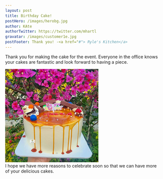 ```yaml
---
layout: post
title: Birthday Cake!
postHero: /images/herobg.jpg
author: KAte
authorTwitter: https://twitter.com/mhartl
gravatar: /images/customer1e.jpg
postFooter: Thank you! -<a href="#"> Ryle's Kitchen</a>
---
```



Thank you for making the cake for the event. Everyone in the office knows 
your cakes are fantastic and look forward to having a piece. 

<img class="pull-left" src="/images/cakeblog-072522.png" alt="birthday cake image">
<br>
I hope we 
have more reasons to celebrate soon so that we can have more of your 
delicious cakes.
